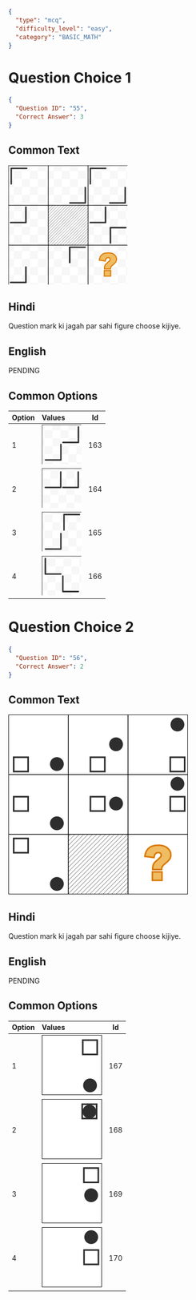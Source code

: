 ```json
{
  "type": "mcq",
  "difficulty_level": "easy",
  "category": "BASIC_MATH"
}
```

# Question Choice 1
```json
{
  "Question ID": "55",
  "Correct Answer": 3
}
```
## Common Text
![](images/question_11/choice1/choice1.png)


## Hindi
Question mark ki jagah par sahi figure choose kijiye.

## English
PENDING

## Common Options
| Option | Values                                      |Id     |
|:-------|:--------------------------------------------|:-----:|
| 1      | ![](images/question_11/choice1/option1.png) |163    |
| 2      | ![](images/question_11/choice1/option2.png) |164    |
| 3      | ![](images/question_11/choice1/option3.png) |165    |
| 4      | ![](images/question_11/choice1/option4.png) |166    |


# Question Choice 2
```json
{
  "Question ID": "56",
  "Correct Answer": 2
}
```
## Common Text
![](images/question_11/choice2/choice2.png)

## Hindi
Question mark ki jagah par sahi figure choose kijiye.

## English
PENDING

## Common Options
| Option | Values                                      |Id     |
|:-------|:--------------------------------------------|:-----:|
| 1      | ![](images/question_11/choice2/option1.png) |167    |
| 2      | ![](images/question_11/choice2/option2.png) |168    |
| 3      | ![](images/question_11/choice2/option3.png) |169    |
| 4      | ![](images/question_11/choice2/option4.png) |170    |
